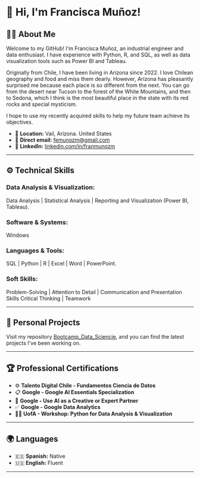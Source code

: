 # 👋 Hi, I'm Francisca Muñoz!

## 👨‍💻 About Me

Welcome to my GitHub! I'm Francisca Muñoz, an industrial engineer and data enthusiast. I have experience with Python, R, and SQL, as well as data visualization tools such as Power BI and Tableau.

Originally from Chile, I have been living in Arizona since 2022. I love Chilean geography and food and miss them dearly. However, Arizona has pleasantly surprised me because each place is so different from the next. You can go from the desert near Tucson to the forest of the White Mountains, and then to Sedona, which I think is the most beautiful place in the state with its red rocks and special mysticism.

I hope to use my recently acquired skills to help my future team achieve its objectives.

- 📍 **Location:** Vail, Arizona. United States  
- 📩 **Direct email:** femunozm@gmail.com
- 💼 **LinkedIn:** [linkedin.com/in/franmunozm](https://www.linkedin.com/in/franmunozm/)

---

## ⚙️ Technical Skills

### Data Analysis & Visualization: 
  Data Analysis   |   Statistical Analysis   |   Reporting and Visualization (Power BI, Tableau).

### Software & Systems:
  Windows

### Languages & Tools: 
  SQL  |  Python  |  R  |  Excel  |  Word  |  PowerPoint.

### Soft Skills: 
  Problem-Solving  |  Attention to Detail  |  Communication and Presentation Skills
  Critical Thinking  |  Teamwork

---

## 🚀 Personal Projects
Visit my repository [Bootcamp_Data_Sciencie](https://github.com/franmunozm/Bootcamp_Data_Science.git), and you can find the latest projects I've been working on.

---

## 🏆 Professional Certifications

- ⚙️ **Talento Digital Chile - Fundamentos Ciencia de Datos**
- 📋 **Google - Google AI Essentials Specialization**
- 🧠 **Google - Use AI as a Creative or Expert Partner**  
- ✅ **Google - Google Data Analytics**  
- 👨‍💻 **UofA - Workshop: Python for Data Analysis & Visualization**  

---

## 🌍 Languages

- 🇪🇸 **Spanish:** Native  
- 🇺🇸 **English:** Fluent 

---

